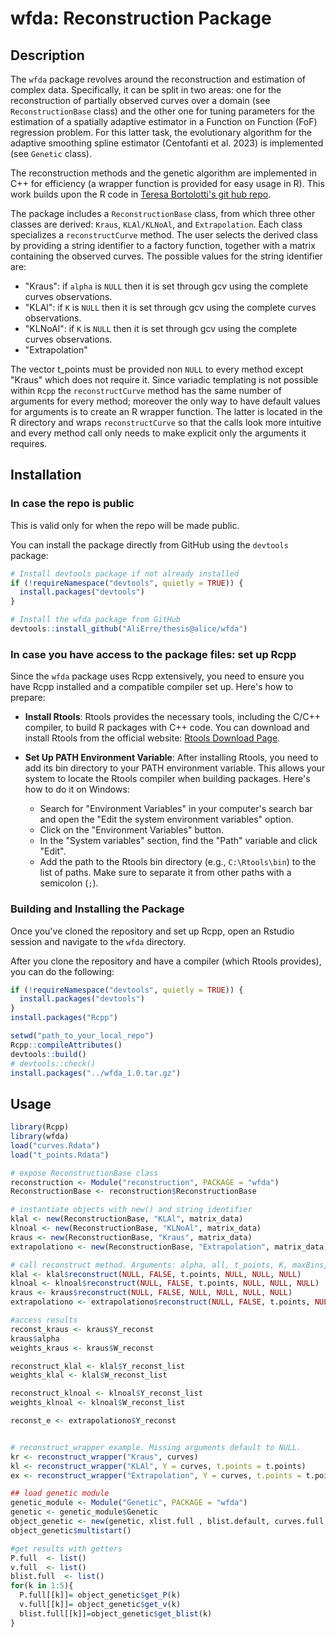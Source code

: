 # wfda: Reconstruction Package

## Description
The `wfda` package revolves around the reconstruction and estimation of complex data. Specifically, it can be split in two areas: one for the reconstruction of partially observed curves over a domain (see `ReconstructionBase` class) and the other one for tuning parameters for the estimation of a spatially adaptive estimator in a Function on Function (FoF) regression problem. For this latter task, the evolutionary algorithm for the adaptive smoothing spline estimator (Centofanti et al. 2023) is implemented (see `Genetic` class). 

The reconstruction methods and the genetic algorithm are implemented in C++ for efficiency (a wrapper function is provided for easy usage in R). This work builds upon the R code in [Teresa Bortolotti's git hub repo](https://github.com/tbortolotti/WFDA.git).

The package includes a `ReconstructionBase` class, from which three other classes are derived: `Kraus`, `KLAl/KLNoAl`, and `Extrapolation`. Each class specializes a `reconstructCurve` method. The user selects the derived class by providing a string identifier to a factory function, together with a matrix containing the observed curves. The possible values for the string identifier are:

- "Kraus": if `alpha` is `NULL` then it is set through gcv using the complete curves observations.
- "KLAl": if `K` is `NULL` then it is set through gcv using the complete curves observations.
- "KLNoAl": if `K` is `NULL` then it is set through gcv using the complete curves observations.
- "Extrapolation"

The vector t_points must be provided non `NULL` to every method except "Kraus" which does not require it.
Since variadic templating is not possible within `Rcpp` the `reconstructCurve` method has the same number of arguments for every method; moreover the only way to have default values for arguments is to create an R wrapper function. The latter is located in the R directory and wraps `reconstructCurve` so that the calls look more intuitive and every method call only needs to make explicit only the arguments it requires.



## Installation
### In case the repo is public
This is valid only for when the repo will be made public.

You can install the package directly from GitHub using the `devtools` package:

```R
# Install devtools package if not already installed
if (!requireNamespace("devtools", quietly = TRUE)) {
  install.packages("devtools")
}

# Install the wfda package from GitHub
devtools::install_github("AliErre/thesis@alice/wfda")
```

### In case you have access to the package files: set up Rcpp
Since the `wfda` package uses Rcpp extensively, you need to ensure you have Rcpp installed and a compatible compiler set up. Here's how to prepare:

- **Install Rtools**:
  Rtools provides the necessary tools, including the C/C++ compiler, to build R packages with C++ code. You can download and install Rtools from the official website: [Rtools Download Page](https://cran.r-project.org/bin/windows/Rtools/).

- **Set Up PATH Environment Variable**:
  After installing Rtools, you need to add its bin directory to your PATH environment variable. This allows your system to locate the Rtools compiler when building packages. Here's how to do it on Windows:
  - Search for "Environment Variables" in your computer's search bar and open the "Edit the system environment variables" option.
  - Click on the "Environment Variables" button.
  - In the "System variables" section, find the "Path" variable and click "Edit".
  - Add the path to the Rtools bin directory (e.g., `C:\Rtools\bin`) to the list of paths. Make sure to separate it from other paths with a semicolon (`;`).

### Building and Installing the Package

Once you've cloned the repository and set up Rcpp, open an Rstudio session and navigate to the `wfda` directory.

After you clone the repository and have a compiler (which Rtools provides), you can do the following:
```R
if (!requireNamespace("devtools", quietly = TRUE)) {
  install.packages("devtools")
}
install.packages("Rcpp")

setwd("path_to_your_local_repo")
Rcpp::compileAttributes()
devtools::build()
# devtools::check()
install.packages("../wfda_1.0.tar.gz")
```
## Usage
```R
library(Rcpp)
library(wfda)
load("curves.Rdata")
load("t_points.Rdata")

# expose ReconstructionBase class
reconstruction <- Module("reconstruction", PACKAGE = "wfda")
ReconstructionBase <- reconstruction$ReconstructionBase

# instantiate objects with new() and string identifier
klal <- new(ReconstructionBase, "KLAl", matrix_data)
klnoal <- new(ReconstructionBase, "KLNoAl", matrix_data)
kraus <- new(ReconstructionBase, "Kraus", matrix_data)
extrapolationo <- new(ReconstructionBase, "Extrapolation", matrix_data)

# call reconstruct method. Arguments: alpha, all, t_points, K, maxBins, nRegGrid
klal <- klal$reconstruct(NULL, FALSE, t.points, NULL, NULL, NULL)
klnoal <- klnoal$reconstruct(NULL, FALSE, t.points, NULL, NULL, NULL)
kraus <- kraus$reconstruct(NULL, FALSE, NULL, NULL, NULL, NULL)
extrapolationo <- extrapolationo$reconstruct(NULL, FALSE, t.points, NULL, NULL, NULL)

#access results
reconst_kraus <- kraus$Y_reconst
kraus$alpha
weights_kraus <- kraus$W_reconst

reconstruct_klal <- klal$Y_reconst_list
weights_klal <- klal$W_reconst_list

reconstruct_klnoal <- klnoal$Y_reconst_list
weights_klnoal <- klnoal$W_reconst_list

reconst_e <- extrapolationo$Y_reconst


# reconstruct_wrapper example. Missing arguments default to NULL.
kr <- reconstruct_wrapper("Kraus", curves)
kl <- reconstruct_wrapper("KLAl", Y = curves, t.points = t.points)
ex <- reconstruct_wrapper("Extrapolation", Y = curves, t.points = t.points)

## load genetic module
genetic_module <- Module("Genetic", PACKAGE = "wfda")
genetic <- genetic_module$Genetic
object_genetic <- new(genetic, xlist.full , blist.default, curves.full, curves.fd, t.points, event.id) #mettere xlist
object_genetic$multistart()

#get results with getters
P.full  <- list()
v.full  <- list()
blist.full  <- list()
for(k in 1:5){
  P.full[[k]]= object_genetic$get_P(k)
  v.full[[k]]= object_genetic$get_v(k)
  blist.full[[k]]=object_genetic$get_blist(k)
}

```
